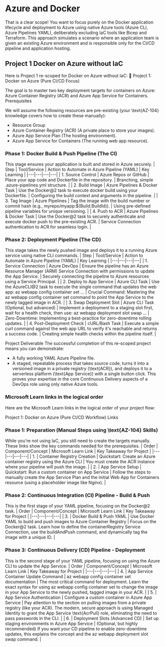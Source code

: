 # Azure and Docker

That is a clear scope! You want to focus purely on the Docker application lifecycle and deployment to Azure using native Azure tools (Azure CLI, Azure Pipelines YAML), deliberately excluding IaC tools like Bicep and Terraform.
This approach simulates a scenario where an application team is given an existing Azure environment and is responsible only for the CI/CD pipeline and application hosting.

## Project 1 Docker on Azure without IaC
Here is Project 1 re-scoped for Docker on Azure without IaC:
🎯 Project 1: Docker on Azure (Pure CI/CD Focus)

The goal is to master two key deployment targets for containers on Azure: Azure Container Registry (ACR) and Azure App Service for Containers.
Prerequisites

We will assume the following resources are pre-existing (your \text{AZ-104} knowledge covers how to create these manually):
 * Resource Group
 * Azure Container Registry (ACR) (A private place to store your images).
 * Azure App Service Plan (The hosting environment).
 * Azure App Service for Containers (The running web app resource).

### Phase 1: Docker Build & Push Pipeline (The CI)

This stage ensures your application is built and stored in Azure securely.
| Step | Tool/Service | Action to Automate in Azure Pipeline (YAML) | Key Learning |
|---|---|---|---|
| 1. Source Control | Azure Repos or GitHub | Place your app code and Dockerfile in the repository. | Branching, simple .azure-pipelines.yml structure. |
| 2. Build Image | Azure Pipelines & Docker Task | Use the Docker@2 task to execute docker build using your Dockerfile. | Configuring the build context and arguments in the pipeline. |
| 3. Tag Image | Azure Pipelines | Tag the image with the build number or commit hash (e.g., myrepo/myapp:$(Build.BuildId)). | Using pre-defined pipeline variables for unique versioning. |
| 4. Push to ACR | Azure Pipelines & Docker Task | Use the Docker@2 task to securely authenticate and execute docker push to the pre-existing ACR. | Service Connection authentication to ACR for seamless login. |

### Phase 2: Deployment Pipeline (The CD)

This stage takes the newly pushed image and deploys it to a running Azure service using native CLI commands.
| Step | Tool/Service | Action to Automate in Azure Pipeline (YAML) | Key Learning |
|---|---|---|---|
| 1. Service Connection | Azure DevOps | Ensure the pipeline has an Azure Resource Manager (ARM) Service Connection with permissions to update the App Service. | Securely connecting the pipeline to Azure resources using a Service Principal. |
| 2. Deploy to App Service | Azure CLI Task | Use the AzureCLI@2 task to execute the single command that updates the web app: az webapp config container set ... | Crucial Command: Mastering the az webapp config container set command to point the App Service to the newly tagged image in ACR. |
| 3. Swap Deployment Slot | Azure CLI Task (Optional, but advanced) | Implement a deployment to a staging slot first, wait for a health check, then use: az webapp deployment slot swap ... | Zero-Downtime: Implementing a best-practice for zero-downtime rolling updates. |
| 4. Post-Deployment Check | cURL/Bash Task | Execute a simple curl command against the web app URL to verify it's reachable and returns a success code. | Creating simple health checks within the pipeline itself. |

Project Deliverable
The successful completion of this re-scoped project means you can demonstrate:
 * A fully working YAML Azure Pipeline file.
 * A staged, repeatable process that takes source code, turns it into a versioned image in a private registry (\text{ACR}), and deploys it to a serverless platform (\text{App Service}) with a single button click.
This proves your expertise in the core Continuous Delivery aspects of a DevOps role using only native Azure tools.

### Microsoft Learn links in the logical order

Here are the Microsoft Learn links in the logical order of your project flow:

Project 1: Docker on Azure (Pure CI/CD Workflow) Links

### Phase 1: Preparation (Manual Steps using \text{AZ-104} Skills)

While you're not using IaC, you still need to create the targets manually. These links show the key commands needed for the prerequisites.
| Order | Component/Concept | Microsoft Learn Link | Key Takeaway for Project |
|---|---|---|---|
| 1. | Container Registry Creation | Quickstart: Create an Azure container registry using the Azure CLI | You must create the ACR instance where your pipeline will push the image. | 
| 2. | App Service Setup | Quickstart: Run a custom container on App Service | Follow the steps to manually create the App Service Plan and the initial Web App for Containers resource (using a placeholder image like Nginx). |

### Phase 2: Continuous Integration (CI) Pipeline - Build & Push

This is the first stage of your YAML pipeline, focusing on the Docker@2 task.
| Order | Component/Concept | Microsoft Learn Link | Key Takeaway for Project |
|---|---|---|---|
| 3. | Docker Build & Push YAML | Use Docker YAML to build and push images to Azure Container Registry | Focus on the Docker@2 task. Learn how to define the containerRegistry Service Connection, use the buildAndPush command, and dynamically tag the image with a unique ID. |

### Phase 3: Continuous Delivery (CD) Pipeline - Deployment

This is the second stage of your YAML pipeline, focusing on using the Azure CLI to update the App Service.
| Order | Component/Concept | Microsoft Learn Link | Key Takeaway for Project |
|---|---|---|---|
| 4. | App Service Container Update Command | az webapp config container set documentation | The most critical command for deployment. Learn the exact syntax for using az webapp config container set to change the image in your App Service to the newly pushed, tagged image in your ACR. |
| 5. | App Service Authentication | Configure a custom container in Azure App Service | Pay attention to the section on pulling images from a private registry (like your ACR). The modern, secure approach is using Managed Identity to grant the App Service \text{AcrPull} role, eliminating the need to pass passwords in the CLI. |
| 6. | Deployment Slots (Advanced CD) | Set up staging environments in Azure App Service | (Optional, but highly recommended) If you want your CD pipeline to enable zero-downtime updates, this explains the concept and the az webapp deployment slot swap command. |


